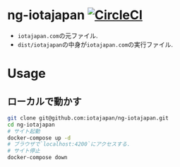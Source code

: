 # ng-iotajapan [![CircleCI](https://circleci.com/gh/iotajapan/ng-iotajapan/tree/master.svg?style=svg)](https://circleci.com/gh/iotajapan/ng-iotajapan/tree/master)
- `iotajapan.com`の元ファイル.
- `dist/iotajapan`の中身が`iotajapan.com`の実行ファイル.

# Usage
## ローカルで動かす
```bash
git clone git@github.com:iotajapan/ng-iotajapan.git
cd ng-iotajapan
# サイト起動
docker-compose up -d
# ブラウザで`localhost:4200`にアクセスする.
# サイト停止
docker-compose down
```
